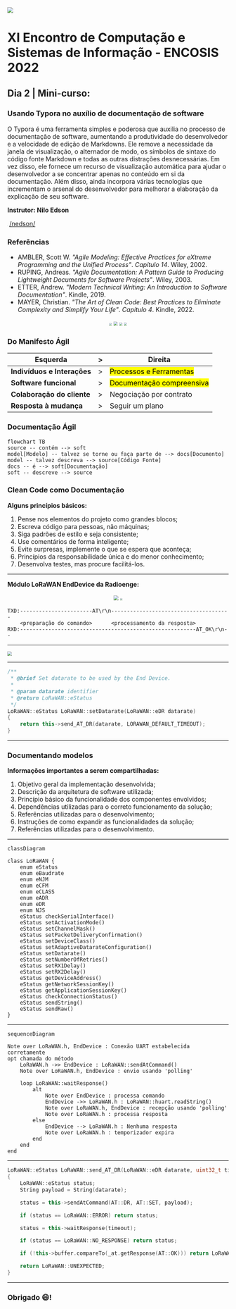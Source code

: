 <img src="./figures/typora-review.png" style="zoom:80%" />

# XI Encontro de Computação e Sistemas de Informação - ENCOSIS 2022





## Dia 2 | Mini-curso:

### Usando Typora no auxílio de documentação de software

O Typora é uma ferramenta simples e poderosa que auxilia no processo de documentação de software, aumentando a produtividade do desenvolvedor e a velocidade de edição de Markdowns. Ele remove a necessidade da janela de visualização, o alternador de modo, os símbolos de sintaxe do código fonte Markdown e todas as outras distrações desnecessárias. Em vez disso, ele fornece um recurso de visualização automática para ajudar o desenvolvedor a se concentrar apenas no conteúdo em si da documentação. Além disso, ainda incorpora várias tecnologias que incrementam o arsenal do desenvolvedor para melhorar a elaboração da explicação de seu software.

**Instrutor: Nilo Edson**

<img src="./figures/linkedin-logo.png" style="zoom:3%"/> [/nedson/](https://www.linkedin.com/in/nedson/)















### Referências

- AMBLER, Scott W. *"Agile Modeling: Effective Practices for eXtreme Programming and the Unified Process"*. *Capítulo 14*. Wiley, 2002.
- RUPING, Andreas. *"Agile Documentation: A Pattern Guide to Producing Lightweight Documents for Software Projects"*. Wiley, 2003.
- ETTER, Andrew. *"Modern Technical Writing: An Introduction to Software Documentation"*. Kindle, 2019.
- MAYER, Christian. *"The Art of Clean Code: Best Practices to Eliminate Complexity and Simplify Your Life"*. *Capítulo 4*. Kindle, 2022.

<div align="center">
    <img src="./figures/book1.jpg" style="zoom:40%"/>
    <img src="./figures/book2.jpg" style="zoom:55%"/>
    <img src="./figures/book3.jpg" style="zoom:45%"/>
    <img src="./figures/book4.jpg" style="zoom:42%"/>
</div>











### Do Manifesto Ágil

| Esquerda                    | >    | Direita                                |
| --------------------------- | ---- | -------------------------------------- |
| **Indivíduos e Interações** | >    | <mark>Processos e Ferramentas</mark>   |
| **Software funcional**      | >    | <mark>Documentação compreensiva</mark> |
| **Colaboração do cliente**  | >    | Negociação por contrato                |
| **Resposta à mudança**      | >    | Seguir um plano                        |

















### Documentação Ágil

```mermaid
flowchart TB
source -- contém --> soft
model[Modelo] -- talvez se torne ou faça parte de --> docs[Documento]
model -- talvez descreva --> source[Código Fonte]
docs -- é --> soft[Documentação]
soft -- descreve --> source
```











### Clean Code como Documentação

**Alguns princípios básicos:**

1. Pense nos elementos do projeto como grandes blocos;
2. Escreva código para pessoas, não máquinas;
3. Siga padrões de estilo e seja consistente;
4. Use comentários de forma inteligente;
5. Evite surpresas, implemente o que se espera que aconteça;
6. Princípios da responsabilidade única e do menor conhecimento;
7. Desenvolva testes, mas procure facilitá-los.













---







**Módulo LoRaWAN EndDevice da Radioenge:**





<div align="center">
    <img src="./figures/modulo-lorawan-radioenge.jpg" style="zoom:65%"/>
    <img src="./figures/radioenge-logo.png" style="zoom:30%"/>
</div>




```
TXD:-----------------------AT\r\n--------------------------------------
    <preparação do comando>      <processamento da resposta>
RXD:--------------------------------------------------------AT_OK\r\n--
```










---





<img src="./figures/use-comments.png" style="zoom:65%" />







---









```c++
/**
 * @brief Set datarate to be used by the End Device.
 * 
 * @param datarate identifier
 * @return LoRaWAN::eStatus 
 */
LoRaWAN::eStatus LoRaWAN::setDatarate(LoRaWAN::eDR datarate)
{
    return this->send_AT_DR(datarate, LORAWAN_DEFAULT_TIMEOUT);
}
```









---





### Documentando modelos

**Informações importantes a serem compartilhadas:**

1. Objetivo geral da implementação desenvolvida;
2. Descrição da arquitetura de software utilizada;
3. Princípio básico da funcionalidade dos componentes envolvidos;
4. Dependências utilizadas para o correto funcionamento da solução;
5. Referências utilizadas para o desenvolvimento;
6. Instruções de como expandir as funcionalidades da solução;
7. Referências utilizadas para o desenvolvimento.













---





```mermaid
classDiagram

class LoRaWAN {
	enum eStatus
	enum eBaudrate
	enum eNJM
	enum eCFM
	enum eCLASS
	enum eADR
	enum eDR
	enum NJS
	eStatus checkSerialInterface()
	eStatus setActivationMode()
	eStatus setChannelMask()
	eStatus setPacketDeliveryConfirmation()
	eStatus setDeviceClass()
	eStatus setAdaptiveDatarateConfiguration()
	eStatus setDatarate()
	eStatus setNumberOfRetries()
	eStatus setRX1Delay()
	eStatus setRX2Delay()
	eStatus getDeviceAddress()
	eStatus getNetworkSessionKey()
	eStatus getApplicationSessionKey()
	eStatus checkConnectionStatus()
	eStatus sendString()
	eStatus sendRaw()
}
```





---





```mermaid
sequenceDiagram

Note over LoRaWAN.h, EndDevice : Conexão UART estabelecida corretamente
opt chamada do método
    LoRaWAN.h ->> EndDevice : LoRaWAN::sendAtCommand()
    Note over LoRaWAN.h, EndDevice : envio usando 'polling'

    loop LoRaWAN::waitResponse()
        alt
        	Note over EndDevice : processa comando
            EndDevice ->> LoRaWAN.h : LoRaWAN::huart.readString()
            Note over LoRaWAN.h, EndDevice : recepção usando 'polling'
            Note over LoRaWAN.h : processa resposta
        else
            EndDevice --> LoRaWAN.h : Nenhuma resposta
            Note over LoRaWAN.h : temporizador expira
        end
    end
end
```





---



```c++
LoRaWAN::eStatus LoRaWAN::send_AT_DR(LoRaWAN::eDR datarate, uint32_t timeout)
{
    LoRaWAN::eStatus status;
    String payload = String(datarate);

    status = this->sendAtCommand(AT::DR, AT::SET, payload);

    if (status == LoRaWAN::ERROR) return status;

    status = this->waitResponse(timeout);

    if (status == LoRaWAN::NO_RESPONSE) return status;

    if (!this->buffer.compareTo(_at.getResponse(AT::OK))) return LoRaWAN::OK;

    return LoRaWAN::UNEXPECTED;
}
```



---









### Obrigado :smile:!







